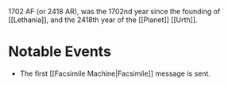 1702 AF (or 2418 AR), was the 1702nd year since the founding of [[Lethania]], and the 2418th year of the [[Planet]] [[Urth]].

# Notable Events
- The first [[Facsimile Machine|Facsimile]] message is sent.
